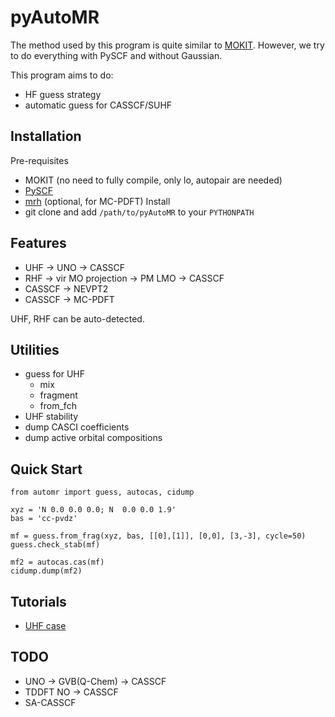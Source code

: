 # pyAutoMR

The method used by this program is quite similar to [MOKIT](https://gitlab.com/jxzou/mokit). However, we try to do everything with PySCF and without Gaussian.

This program aims to do:
* HF guess strategy
* automatic guess for CASSCF/SUHF 

## Installation
Pre-requisites
* MOKIT (no need to fully compile, only lo, autopair are needed)
* [PySCF](https://github.com/pyscf/pyscf)
* [mrh](https://github.com/MatthewRHermes/mrh) (optional, for MC-PDFT)
Install
* git clone and add `/path/to/pyAutoMR` to your `PYTHONPATH`

## Features
* UHF -> UNO -> CASSCF
* RHF -> vir MO projection -> PM LMO -> CASSCF
* CASSCF -> NEVPT2
* CASSCF -> MC-PDFT

UHF, RHF can be auto-detected.

## Utilities
* guess for UHF
  + mix
  + fragment
  + from_fch
* UHF stability
* dump CASCI coefficients
* dump active orbital compositions

## Quick Start
```
from automr import guess, autocas, cidump

xyz = 'N 0.0 0.0 0.0; N  0.0 0.0 1.9' 
bas = 'cc-pvdz'

mf = guess.from_frag(xyz, bas, [[0],[1]], [0,0], [3,-3], cycle=50)
guess.check_stab(mf)

mf2 = autocas.cas(mf)
cidump.dump(mf2)
```

## Tutorials
* [UHF case](https://blog-quoi.readthedocs.io/en/latest/mr_tutor.html#uhf-case)

## TODO
* UNO -> GVB(Q-Chem) -> CASSCF
* TDDFT NO -> CASSCF
* SA-CASSCF
